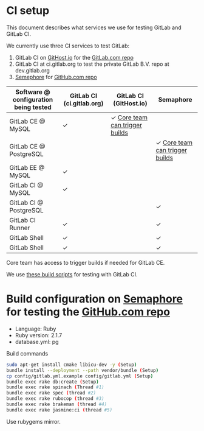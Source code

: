 # CI setup

This document describes what services we use for testing GitLab and GitLab CI.

We currently use three CI services to test GitLab:

1. GitLab CI on [GitHost.io](https://gitlab-ce.githost.io/projects/4/) for the [GitLab.com repo](https://gitlab.com/gitlab-org/gitlab-ce)
2. GitLab CI at ci.gitlab.org to test the private GitLab B.V. repo at dev.gitlab.org
3. [Semephore](https://semaphoreapp.com/gitlabhq/gitlabhq/) for [GitHub.com repo](https://github.com/gitlabhq/gitlabhq)

| Software @ configuration being tested | GitLab CI (ci.gitlab.org) | GitLab CI (GitHost.io) | Semaphore |
|---------------------------------------|---------------------------|---------------------------------------------------------------------------|-----------|
| GitLab CE @ MySQL                     | ✓                         | ✓ [Core team can trigger builds](https://gitlab-ce.githost.io/projects/4) |           |
| GitLab CE @ PostgreSQL                |                           |                                                                           | ✓ [Core team can trigger builds](https://semaphoreapp.com/gitlabhq/gitlabhq/branches/master) |
| GitLab EE @ MySQL                     | ✓                         |                                                                           |           |
| GitLab CI @ MySQL                     | ✓                         |                                                                           |           |
| GitLab CI @ PostgreSQL                |                           |                                                                           | ✓         |
| GitLab CI Runner                      | ✓                         |                                                                           | ✓         |
| GitLab Shell                          | ✓                         |                                                                           | ✓         |
| GitLab Shell                          | ✓                         |                                                                           | ✓         |

Core team has access to trigger builds if needed for GitLab CE.

We use [these build scripts](https://gitlab.com/gitlab-org/gitlab-ci/blob/master/doc/examples/build_script_gitlab_ce.md) for testing with GitLab CI.

# Build configuration on [Semaphore](https://semaphoreapp.com/gitlabhq/gitlabhq/) for testing the [GitHub.com repo](https://github.com/gitlabhq/gitlabhq)

- Language: Ruby
- Ruby version: 2.1.7
- database.yml: pg

Build commands

```bash
sudo apt-get install cmake libicu-dev -y (Setup)
bundle install --deployment --path vendor/bundle (Setup)
cp config/gitlab.yml.example config/gitlab.yml (Setup)
bundle exec rake db:create (Setup)
bundle exec rake spinach (Thread #1)
bundle exec rake spec (thread #2)
bundle exec rake rubocop (thread #3)
bundle exec rake brakeman (thread #4)
bundle exec rake jasmine:ci (thread #5)
```

Use rubygems mirror.
